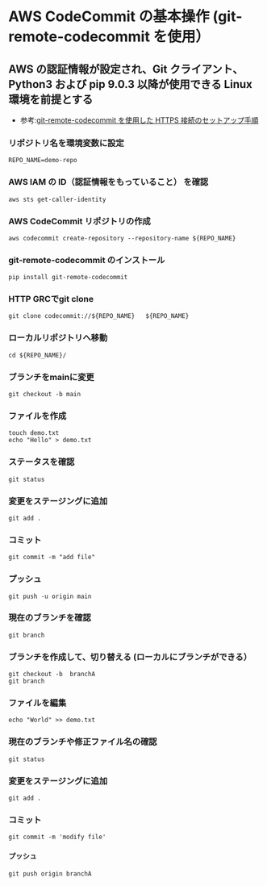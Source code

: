 # AWS CodeCommit の基本操作 (git-remote-codecommit を使用）

## AWS の認証情報が設定され、Git クライアント、Python3 および pip 9.0.3 以降が使用できる Linux 環境を前提とする

* 参考:[git-remote-codecommit を使用した HTTPS 接続のセットアップ手順](https://docs.aws.amazon.com/ja_jp/codecommit/latest/userguide/setting-up-git-remote-codecommit.html)

### リポジトリ名を環境変数に設定

```
REPO_NAME=demo-repo
```

### AWS IAM の ID（認証情報をもっていること） を確認

```
aws sts get-caller-identity
```

### AWS CodeCommit リポジトリの作成

```
aws codecommit create-repository --repository-name ${REPO_NAME} 
```

### git-remote-codecommit のインストール

```
pip install git-remote-codecommit
```

### HTTP GRCでgit clone

```
git clone codecommit://${REPO_NAME}   ${REPO_NAME} 
```

### ローカルリポジトリへ移動

```
cd ${REPO_NAME}/
```

### ブランチをmainに変更

```
git checkout -b main
```

### ファイルを作成

```
touch demo.txt
echo "Hello" > demo.txt
```

### ステータスを確認

```
git status
```

### 変更をステージングに追加

```
git add .
```

### コミット

```
git commit -m "add file"
```

### プッシュ

```
git push -u origin main
```

### 現在のブランチを確認

```
git branch
```

### ブランチを作成して、切り替える (ローカルにブランチができる）

```
git checkout -b  branchA
git branch
```

### ファイルを編集

```
echo "World" >> demo.txt
```

### 現在のブランチや修正ファイル名の確認

```
git status
```

### 変更をステージングに追加

```
git add .
```

### コミット

```
git commit -m 'modify file'
```

#### プッシュ

```
git push origin branchA
```
